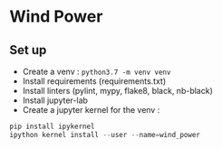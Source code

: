 # Wind Power

## Set up
- Create a venv : `python3.7 -m venv venv`
- Install requirements (requirements.txt)
- Install linters (pylint, mypy, flake8, black, nb-black)
- Install jupyter-lab
- Create a jupyter kernel for the venv : 
```python
pip install ipykernel
ipython kernel install --user --name=wind_power
```

